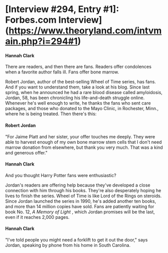# [Interview #294, Entry #1]: Forbes.com Interview](https://www.theoryland.com/intvmain.php?i=294#1)

#### Hannah Clark

There are readers, and then there are fans. Readers offer condolences when a favorite author falls ill. Fans offer bone marrow.

Robert Jordan, author of the best-selling Wheel of Time series, has fans. And if you want to understand them, take a look at his blog. Since last spring, when he announced he had a rare blood disease called amyloidosis, Jordan, 58, has been chronicling his life-and-death struggle online. Whenever he's well enough to write, he thanks the fans who sent care packages, and those who donated to the Mayo Clinic, in Rochester, Minn., where he is being treated. Then there's this:

#### Robert Jordan

"For Jaime Platt and her sister, your offer touches me deeply. They were able to harvest enough of my own bone marrow stem cells that I don't need marrow donation from elsewhere, but thank you very much. That was a kind and generous offer."

#### Hannah Clark

And you thought Harry Potter fans were enthusiastic?

Jordan's readers are offering help because they've developed a close connection with him through his books. They're also desperately hoping he lives to finish the series. Wheel of Time is like Lord of the Rings on steroids. Since Jordan launched the series in 1990, he's added another ten books, and more than 14 million copies have sold. Fans are patiently waiting for book No. 12,
*A Memory of Light*
, which Jordan promises will be the last, even if it reaches 2,000 pages.

#### Hannah Clark

"I've told people you might need a forklift to get it out the door," says Jordan, speaking by phone from his home in South Carolina.

